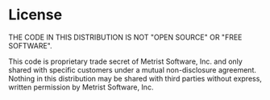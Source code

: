 # License

THE CODE IN THIS DISTRIBUTION IS NOT "OPEN SOURCE" OR "FREE SOFTWARE".

This code is proprietary trade secret of Metrist Software, Inc. and only shared with specific customers under a mutual
non-disclosure agreement. Nothing in this distribution may be shared with third parties without express, written
permission by Metrist Software, Inc.
